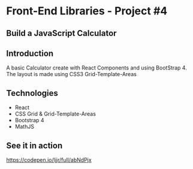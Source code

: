 # Front-End Libraries - Project #4
## Build a JavaScript Calculator

## Introduction
A basic Calculator create with React Components and using BootStrap 4.
The layout is made using CSS3 Grid-Template-Areas

## Technologies
* React
* CSS Grid & Grid-Template-Areas
* Bootstrap 4
* MathJS

## See it in action
https://codepen.io/ljjr/full/abNdPjx
